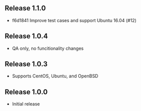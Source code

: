 ## Release 1.1.0

* f6d1841 Improve test cases and support Ubuntu 16.04 (#12)

##  Release 1.0.4

* QA only, no funcitionality changes

##  Release 1.0.3

* Supports CentOS, Ubuntu, and OpenBSD

## Release 1.0.0

* Initial release
